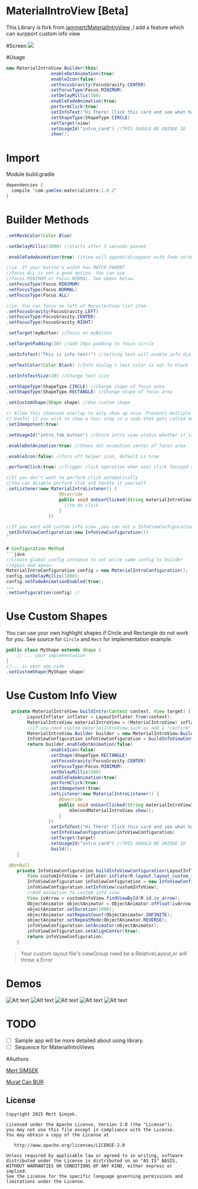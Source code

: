 # MaterialIntroView [Beta]

This Library is fork from [iammert/MaterialIntroView](https://github.com/iammert/MaterialIntroView) ,I add a feature which can surpport custom info view

#Screen
<img src="https://raw.githubusercontent.com/iammert/MaterialIntroView/master/art/materialintroviewgif.gif"/>

#Usage
```java
new MaterialIntroView.Builder(this)
                .enableDotAnimation(true)
				.enableIcon(false)
                .setFocusGravity(FocusGravity.CENTER)
                .setFocusType(Focus.MINIMUM)
                .setDelayMillis(500)
                .enableFadeAnimation(true)
                .performClick(true)
                .setInfoText("Hi There! Click this card and see what happens.")
                .setShapeType(ShapeType.CIRCLE)
                .setTarget(view)
                .setUsageId("intro_card") //THIS SHOULD BE UNIQUE ID
                .show();
```

# Import

Module build.gradle
```java
dependencies {
  compile 'com.yamlee:materialintro:1.0.2'
}
```

# Builder Methods
```java
.setMaskColor(Color.Blue)
```

```java
.setDelayMillis(3000) //starts after 3 seconds passed
```

```java
.enableFadeAnimation(true) //View will appear/disappear with fade in/out animation
```

```java
//ie. If your button's width has MATCH_PARENT.
//Focus.ALL is not a good option. You can use
//Focus.MINIMUM or Focus.NORMAL. See demos below.
.setFocusType(Focus.MINIMUM)
.setFocusType(Focus.NORMAL)
.setFocusType(Focus.ALL)
```

```java
//ie. You can focus on left of RecyclerView list item.
.setFocusGravity(FocusGravity.LEFT)
.setFocusType(FocusGravity.CENTER)
.setFocusType(FocusGravity.RIGHT)
```

```java
.setTarget(myButton) //Focus on myButton
```

```java
.setTargetPadding(30) //add 30px padding to focus circle
```

```java
.setInfoText("This is info text!") //Setting text will enable info dialog
```

```java
.setTextColor(Color.Black) //Info dialog's text color is set to black
```

```java
.setInfoTextSize(30) //Change text size
```

```java
.setShapeType(ShapeType.CIRCLE) //Change shape of focus area
.setShapeType(ShapeType.RECTANGLE) //Change shape of focus area
```

```java
.setCustomShape(Shape shape) //Use custom shape
```

```java
// Allow this showcase overlay to only show up once. Prevents multiple screens from showing at the same time.
// Useful if you wish to show a tour step in a code that gets called multiple times
.setIdempotent(true)
```

```java
.setUsageId("intro_fab_button") //Store intro view status whether it is learnt or not
```

```java
.enableDotAnimation(true) //Shows dot animation center of focus area
```

```java
.enableIcon(false) //Turn off helper icon, default is true
```

```java
.performClick(true) //Trigger click operation when user click focused area.
```

```java
//If you don't want to perform click automatically
//You can disable perform clik and handle it yourself
.setListener(new MaterialIntroListener() {
                    @Override
                    public void onUserClicked(String materialIntroViewId) {
                      //to do click
                    }
                })
```

```java
//If you want add custom info view ,you can set a InfoViewConfiguration
.setInfoViewConfiguration(new InfoViewConfiguration())
``

# Configuration Method
```java
//Create global config instance to not write same config to builder
//again and again.
MaterialIntroConfiguration config = new MaterialIntroConfiguration();
config.setDelayMillis(1000);
config.setFadeAnimationEnabled(true);
...
.setConfiguration(config) //
```

# Use Custom Shapes
You can use your own highlight shapes if Circle and Rectangle do not work for you. See source for `Circle` and `Rect` for implementation example.

```java
public class MyShape extends Shape {
    // ... your implementation
}
//... in your app code
.setCustomShape(MyShape shape)
```

# Use Custom Info View

```java
  private MaterialIntroView buildIntro(Context context, View target) {
        LayoutInflater inflater = LayoutInflater.from(context);
        MaterialIntroView materialIntroView = (MaterialIntroView) inflater.inflate(R.layout.layout_custom_material_intro_view, null);
        //if you need custom materialIntroView,such as add a "confirm" button ,you can pass a inflate materialIntroView to it's builder constructor
        MaterialIntroView.Builder builder = new MaterialIntroView.Builder(materialIntroView);
        InfoViewConfiguration infoViewConfiguration = buildInfoViewConfiguration(inflater);
        return builder.enableDotAnimation(false)
                .enableIcon(false)
                .setShape(ShapeType.RECTANGLE)
                .setFocusGravity(FocusGravity.CENTER)
                .setFocusType(Focus.MINIMUM)
                .setDelayMillis(500)
                .enableFadeAnimation(true)
                .performClick(true)
                .setIdempotent(true)
                .setListener(new MaterialIntroListener() {
                    @Override
                    public void onUserClicked(String materialIntroViewId) {
                        mSecondMaterialIntroView.show();
                    }
                })
                .setInfoText("Hi There! Click this card and see what happens.")
                .setInfoViewConfiguration(infoViewConfiguration)
                .setTarget(target)
                .setUsageId("intro_card") //THIS SHOULD BE UNIQUE ID
                .build();
    }
```

```java
 @NonNull
    private InfoViewConfiguration buildInfoViewConfiguration(LayoutInflater inflater) {
        View customInfoView = inflater.inflate(R.layout.layout_custom_info_arrow_up, null);
        InfoViewConfiguration infoViewConfiguration = new InfoViewConfiguration();
        infoViewConfiguration.setInfoView(customInfoView);
        //Add animation to custom info view
        View ivArrow = customInfoView.findViewById(R.id.iv_arrow);
        ObjectAnimator objectAnimator = ObjectAnimator.ofFloat(ivArrow, View.TRANSLATION_Y, 0, 20, 0);
        objectAnimator.setDuration(1000);
        objectAnimator.setRepeatCount(ObjectAnimator.INFINITE);
        objectAnimator.setRepeatMode(ObjectAnimator.REVERSE);
        infoViewConfiguration.setAnimator(objectAnimator);
        infoViewConfiguration.setAlignCenter(true);
        return infoViewConfiguration;
    }
```
> Your custom layout file's viewGroup need be a RelativeLayout,or will throw a Error

# Demos
![Alt text](/art/art_drawer.png?raw=true)
![Alt text](/art/art_focus_all.png?raw=true)
![Alt text](/art/art_focus_normal.png?raw=true)
![Alt text](/art/art_gravity_left.png?raw=true)
![Alt text](/art/art_rectangle.png?raw=true)
# TODO

* [ ] Sample app will be more detailed about using library.
* [ ] Sequence for MaterialIntroViews

#Authors

[Mert SIMSEK](https://github.com/iammert)

[Murat Can BUR](https://github.com/muratcanbur)


License
--------


    Copyright 2015 Mert Şimşek.

    Licensed under the Apache License, Version 2.0 (the "License");
    you may not use this file except in compliance with the License.
    You may obtain a copy of the License at

       http://www.apache.org/licenses/LICENSE-2.0

    Unless required by applicable law or agreed to in writing, software
    distributed under the License is distributed on an "AS IS" BASIS,
    WITHOUT WARRANTIES OR CONDITIONS OF ANY KIND, either express or implied.
    See the License for the specific language governing permissions and
    limitations under the License.


